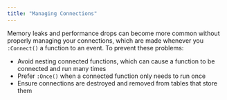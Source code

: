 ```yaml
---
title: "Managing Connections"
---
```


 
Memory leaks and performance drops can become more common without properly managing your connections, which are made whenever you `:Connect()` a function to an event. To prevent these problems:

- Avoid nesting connected functions, which can cause a function to be connected and run many times
- Prefer `:Once()` when a connected function only needs to run once
- Ensure connections are destroyed and removed from tables that store them